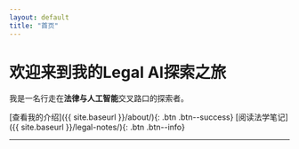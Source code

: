 ```yaml
---
layout: default
title: "首页"
---
```


# 欢迎来到我的Legal AI探索之旅

我是一名行走在**法律与人工智能**交叉路口的探索者。

[查看我的介绍]({{ site.baseurl }}/about/){: .btn .btn--success}
[阅读法学笔记]({{ site.baseurl }}/legal-notes/){: .btn .btn--info}

---
